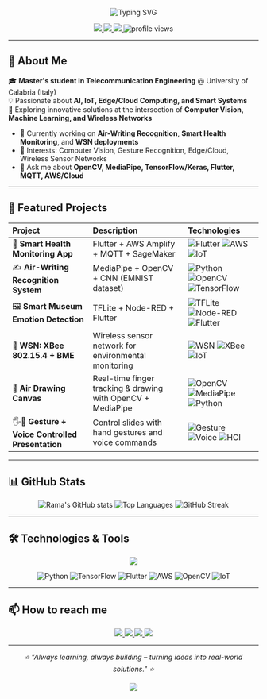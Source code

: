 <p align="center">
  <img src="https://readme-typing-svg.demolab.com?font=Fira+Code&weight=600&size=30&duration=4000&pause=1000&color=3498DB&center=true&vCenter=true&width=500&lines=Hi+%F0%9F%91%8B%2C+I'm+Rama+Mhalla;Telecommunication+Engineer;AI+%26+IoT+Enthusiast" alt="Typing SVG" />
</p>

<p align="center">
  <a href="https://www.linkedin.com/in/rama-mhalla-5b20081a7/">
    <img src="https://img.shields.io/badge/LinkedIn-0A66C2?style=for-the-badge&logo=linkedin&logoColor=white" />
  </a>
  <a href="https://ramamhallla.github.io/my-portfolio/">
    <img src="https://img.shields.io/badge/Portfolio-2980B9?style=for-the-badge&logo=Google-Chrome&logoColor=white" />
  </a>
  <a href="mailto:ramamhalla24@gmail.com">
    <img src="https://img.shields.io/badge/Gmail-3498DB?style=for-the-badge&logo=gmail&logoColor=white" />
  </a>
  <img src="https://komarev.com/ghpvc/?username=ramamhallla&label=Profile+Views&color=3498DB&style=for-the-badge" alt="profile views" />
</p>

---

## 🚀 About Me

<p >
🎓 <b>Master's student in Telecommunication Engineering</b> @ University of Calabria (Italy)<br/>
💡 Passionate about <b>AI, IoT, Edge/Cloud Computing, and Smart Systems</b><br/>
🚀 Exploring innovative solutions at the intersection of <b>Computer Vision, Machine Learning, and Wireless Networks</b>
</p>

<div >

- 🔭 Currently working on **Air-Writing Recognition**, **Smart Health Monitoring**, and **WSN deployments**
- 🎯 Interests: Computer Vision, Gesture Recognition, Edge/Cloud, Wireless Sensor Networks
- 💬 Ask me about **OpenCV, MediaPipe, TensorFlow/Keras, Flutter, MQTT, AWS/Cloud**

</div>

---

## 🔬 Featured Projects

<div align="center">

| Project                                          | Description                                                 | Technologies                                                                                                                                                                                                                                                                                        |
| :----------------------------------------------- | :---------------------------------------------------------- | :-------------------------------------------------------------------------------------------------------------------------------------------------------------------------------------------------------------------------------------------------------------------------------------------------- |
| 📱 **Smart Health Monitoring App**               | Flutter + AWS Amplify + MQTT + SageMaker                    | ![Flutter](https://img.shields.io/badge/Flutter-3498DB?style=flat&logo=flutter&logoColor=white) ![AWS](https://img.shields.io/badge/AWS-2E86C1?style=flat&logo=amazonaws&logoColor=white) ![IoT](https://img.shields.io/badge/IoT-2874A6?style=flat&logo=iot&logoColor=white)                       |
| ✍️ **Air-Writing Recognition System**            | MediaPipe + OpenCV + CNN (EMNIST dataset)                   | ![Python](https://img.shields.io/badge/Python-3498DB?style=flat&logo=python&logoColor=white) ![OpenCV](https://img.shields.io/badge/OpenCV-2E86C1?style=flat&logo=opencv&logoColor=white) ![TensorFlow](https://img.shields.io/badge/TensorFlow-2874A6?style=flat&logo=tensorflow&logoColor=white)  |
| 🖼 **Smart Museum Emotion Detection**             | TFLite + Node-RED + Flutter                                 | ![TFLite](https://img.shields.io/badge/TFLite-3498DB?style=flat&logo=tensorflow&logoColor=white) ![Node-RED](https://img.shields.io/badge/Node--RED-2E86C1?style=flat&logo=nodered&logoColor=white) ![Flutter](https://img.shields.io/badge/Flutter-2874A6?style=flat&logo=flutter&logoColor=white) |
| 📡 **WSN: XBee 802.15.4 + BME**                  | Wireless sensor network for environmental monitoring        | ![WSN](https://img.shields.io/badge/WSN-3498DB?style=flat&logo=wireless&logoColor=white) ![XBee](https://img.shields.io/badge/XBee-2E86C1?style=flat) ![IoT](https://img.shields.io/badge/IoT-2874A6?style=flat&logo=iot&logoColor=white)                                                           |
| 🎨 **Air Drawing Canvas**                        | Real-time finger tracking & drawing with OpenCV + MediaPipe | ![OpenCV](https://img.shields.io/badge/OpenCV-3498DB?style=flat&logo=opencv&logoColor=white) ![MediaPipe](https://img.shields.io/badge/MediaPipe-2E86C1?style=flat&logo=google&logoColor=white) ![Python](https://img.shields.io/badge/Python-2874A6?style=flat&logo=python&logoColor=white)        |
| 🖐️🎤 **Gesture + Voice Controlled Presentation** | Control slides with hand gestures and voice commands        | ![Gesture](https://img.shields.io/badge/Gesture-3498DB?style=flat) ![Voice](https://img.shields.io/badge/Voice-2E86C1?style=flat&logo=google-assistant&logoColor=white) ![HCI](https://img.shields.io/badge/HCI-2874A6?style=flat)                                                                  |

</div>

---

## 📊 GitHub Stats

<div align="center">

![Rama's GitHub stats](https://github-readme-stats.vercel.app/api?username=ramamhallla&show_icons=true&theme=blue-green&hide_border=true&bg_color=00000000&title_color=3498DB&text_color=2E86C1&icon_color=2874A6)
![Top Languages](https://github-readme-stats.vercel.app/api/top-langs/?username=ramamhallla&layout=compact&theme=blue-green&hide_border=true&bg_color=00000000&title_color=3498DB&text_color=2E86C1)
![GitHub Streak](https://streak-stats.demolab.com?user=ramamhallla&theme=blue&hide_border=true&background=00000000&dates=3498DB&fire=2E86C1&ring=2874A6)

</div>

---

## 🛠️ Technologies & Tools

<p align="center">
  <img src="https://skillicons.dev/icons?i=python,tensorflow,flutter,aws,opencv,java,html,css,js,git,docker,linux,arduino,raspberrypi,mqtt,nodejs,react" />
</p>

<div align="center">

![Python](https://img.shields.io/badge/Python-3498DB?style=for-the-badge&logo=python&logoColor=white)
![TensorFlow](https://img.shields.io/badge/TensorFlow-2E86C1?style=for-the-badge&logo=tensorflow&logoColor=white)
![Flutter](https://img.shields.io/badge/Flutter-2874A6?style=for-the-badge&logo=flutter&logoColor=white)
![AWS](https://img.shields.io/badge/AWS-3498DB?style=for-the-badge&logo=amazonaws&logoColor=white)
![OpenCV](https://img.shields.io/badge/OpenCV-2E86C1?style=for-the-badge&logo=opencv&logoColor=white)
![IoT](https://img.shields.io/badge/IoT-2874A6?style=for-the-badge&logo=iot&logoColor=white)

</div>

---

## 📫 How to reach me

<p align="center">
  <a href="https://ramamhallla.github.io/my-portfolio/">
    <img src="https://img.shields.io/badge/Portfolio-3498DB?style=for-the-badge&logo=Google-Chrome&logoColor=white" />
  </a>
  <a href="https://www.linkedin.com/in/rama-mhalla-5b20081a7/">
    <img src="https://img.shields.io/badge/LinkedIn-2E86C1?style=for-the-badge&logo=linkedin&logoColor=white" />
  </a>
  <a href="mailto:ramamhalla24@gmail.com">
    <img src="https://img.shields.io/badge/Email-2874A6?style=for-the-badge&logo=gmail&logoColor=white" />
  </a>
  <a href="https://github.com/ramamhallla">
    <img src="https://img.shields.io/badge/GitHub-3498DB?style=for-the-badge&logo=github&logoColor=white" />
  </a>
</p>

---

<p align="center">
  <i>⭐ "Always learning, always building – turning ideas into real-world solutions." ⭐</i>
</p>

<div align="center">
  
<p align="center">
  <img src="https://capsule-render.vercel.app/api?type=waving&color=3498DB&height=120&section=footer&text=Thanks+for+visiting!&fontSize=20&fontColor=ffffff" />
</p>

</div>
